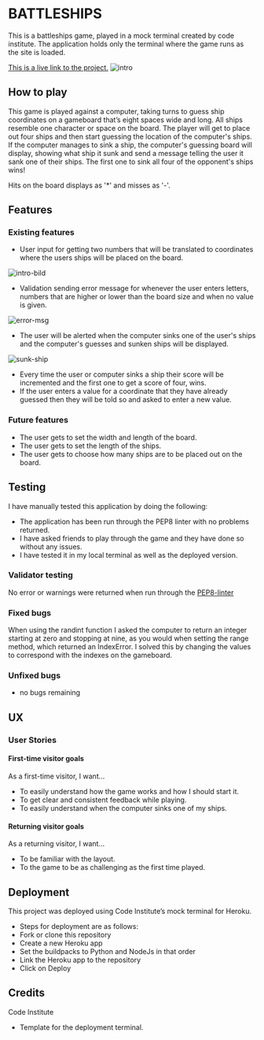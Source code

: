 # BATTLESHIPS

This is a battleships game, played in a mock terminal created by code institute. The application holds only the terminal where the game runs as the site is loaded.

[This is a live link to the project.](http://battleships-vs-computer.herokuapp.com/)
![intro](https://user-images.githubusercontent.com/89077706/154116688-ba745c5a-fa7c-47f1-971d-3eceb43972ad.png)

## How to play

This game is played against a computer, taking turns to guess ship coordinates on a gameboard that’s eight spaces wide and long. All ships resemble one character or space on the board. The player will get to place out four ships and then start guessing the location of the computer's ships. If the computer manages to sink a ship, the computer's guessing board will display, showing what ship it sunk and send a message telling the user it sank one of their ships. The first one to sink all four of the opponent's ships wins!

Hits on the board displays as '*' and misses as '-'.

## Features

### Existing features

- User input for getting two numbers that will be translated to coordinates where the users ships will be placed on the board.

![intro-bild](https://user-images.githubusercontent.com/89077706/154128329-fcd4521e-6498-43a8-bce5-047ce2826d50.png)
- Validation sending error message for whenever the user enters letters, numbers that are higher or lower than the board size and when no value is given.

![error-msg](https://user-images.githubusercontent.com/89077706/154128335-a1226f13-3699-4c73-b9cb-ec8b9fa2fa30.png)
- The user will be alerted when the computer sinks one of the user's ships and the computer's guesses and sunken ships will be displayed.

![sunk-ship](https://user-images.githubusercontent.com/89077706/154128338-47658df1-c1fa-4612-b3ad-3ba0cf8bf1b8.png)
- Every time the user or computer sinks a ship their score will be incremented and the first one to get a score of four, wins.
- If the user enters a value for a coordinate that they have already guessed then they will be told so and asked to enter a new value.


### Future features 
- The user gets to set the width and length of the board.
- The user gets to set the length of the ships.
- The user gets to choose how many ships are to be placed out on the board.

## Testing

I have manually tested this application by doing the following:

- The application has been run through the PEP8 linter with no problems returned.
- I have asked friends to play through the game and they have done so without any issues.
- I have tested it in my local terminal as well as the deployed version.

### Validator testing

No error or warnings were returned when run through the [PEP8-linter](http://pep8online.com/)

### Fixed bugs
When using the randint function I asked the computer to return an integer starting at zero and stopping at nine, as you would when setting the range method, which returned an IndexError. I solved this by changing the values to correspond with the indexes on the gameboard. 

### Unfixed bugs
- no bugs remaining

## UX

### User Stories

#### First-time visitor goals
As a first-time visitor, I want…
- To easily understand how the game works and how I should start it.
- To get clear and consistent feedback while playing.
- To easily understand when the computer sinks one of my ships.

#### Returning visitor goals
As a returning visitor, I want…
- To be familiar with the layout.
- To the game to be as challenging as the first time played.

## Deployment

This project was deployed using Code Institute’s mock terminal for Heroku.

- Steps for deployment are as follows:
- Fork or clone this repository
- Create a new Heroku app
- Set the buildpacks to Python and NodeJs in that order
- Link the Heroku app to the repository
- Click on Deploy

## Credits

Code Institute 
- Template for the deployment terminal.
